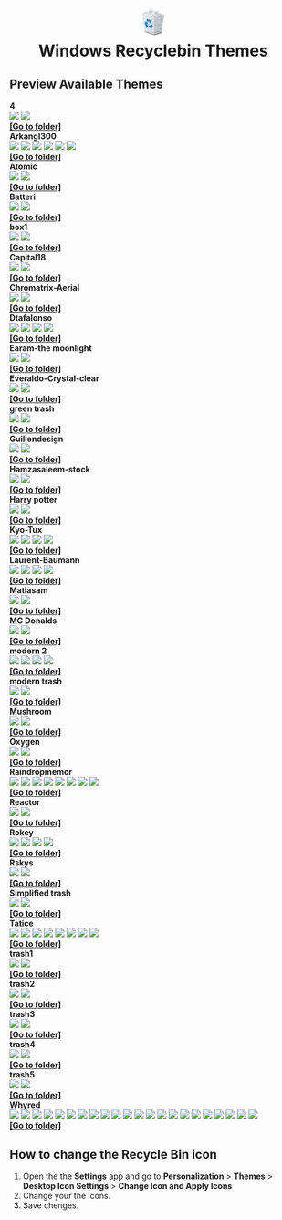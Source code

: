<h1 align="center">
<img src="default-bin.png" width="10%" height="5%"><br>
  Windows Recyclebin Themes 
</h1>

## Preview Available Themes

<summary><b>4</b></summary>
<img src="themes/4/Mattahan-Ultrabuuf-Trash-Empty.512.ico" width="10%">
<img src="themes/4/Mattahan-Ultrabuuf-Trash-Full.512.ico" width="10%">
<br>
<b><a href="https://github.com/DELTADRON/RecyclebinsWin/tree/main/themes/4">[Go to folder]</a></b>

<summary><b>Arkangl300</b></summary>
<img src="themes/Arkangl300/Arkangl300-Trash-Trash-Black-Empty.512.ico" width="10%">
<img src="themes/Arkangl300/Arkangl300-Trash-Trash-Black-Full.512.ico" width="10%">

<img src="themes/Arkangl300/Arkangl300-Trash-Trash-White-Empty.512.ico" width="10%">
<img src="themes/Arkangl300/Arkangl300-Trash-Trash-White-Full.512.ico" width="10%">

<img src="themes/Arkangl300/Arkangl300-Trash-Trash-Wood-Empty.512.ico" width="10%">
<img src="themes/Arkangl300/Arkangl300-Trash-Trash-Wood-Full.512.ico" width="10%">
<br>
<b><a href="https://github.com/DELTADRON/RecyclebinsWin/tree/main/themes/Arkangl300">[Go to folder]</a></b>

<summary><b>Atomic</b></summary>
<img src="themes/Atomic/Iconshock-System-Replacement-Recycle-bin-empty.256.ico" width="10%">
<img src="themes/Atomic/Iconshock-System-Replacement-Recycle-bin-full.256.ico" width="10%">
<br>
<b><a href="https://github.com/DELTADRON/RecyclebinsWin/tree/main/themes/Atomic">[Go to folder]</a></b>

<summary><b>Batteri</b></summary>
<img src="themes/Batteri/Iconcubic-Soviet-Dock-Trash-empty.128.ico" width="10%">
<img src="themes/Batteri/Iconcubic-Soviet-Dock-Trash-full.128.ico" width="10%">
<br>
<b><a href="https://github.com/DELTADRON/RecyclebinsWin/tree/main/themes/Batteri">[Go to folder]</a></b>

<summary><b>box1</b></summary>
<img src="themes/box1/Tanitakawkaw-Simple-Cute-Trash-empty.256.ico" width="10%">
<img src="themes/box1/Tanitakawkaw-Simple-Cute-Trash-full.256.ico" width="10%">
<br>
<b><a href="https://github.com/DELTADRON/RecyclebinsWin/tree/main/themes/box1">[Go to folder]</a></b>

<summary><b>Capital18</b></summary>
<img src="themes/Capital18/Capital18-Capital-Suite-Misc-Recycle-Bin.128.ico" width="10%">
<img src="themes/Capital18/Capital18-Capital-Suite-Misc-Recycle-Bin-2.128.ico" width="10%">
<br>
<b><a href="https://github.com/DELTADRON/RecyclebinsWin/tree/main/themes/Capital18">[Go to folder]</a></b>

<summary><b>Chromatrix-Aerial</b></summary>
<img src="themes/Chromatrix-Aerial/Chromatix-Aerial-Trash-empty.256.ico" width="10%">
<img src="themes/Chromatrix-Aerial/Chromatix-Aerial-Trash-full.256.ico" width="10%">
<br>
<b><a href="https://github.com/DELTADRON/RecyclebinsWin/tree/main/themes/Chromatrix-Aerial">[Go to folder]</a></b>

<summary><b>Dtafalonso</b></summary>
<img src="themes/Dtafalonso/Dtafalonso-Ios8-Trash-Empty.512.ico" width="10%">
<img src="themes/Dtafalonso/Dtafalonso-Ios8-Trash-Full.512.ico" width="10%">

<img src="themes/Dtafalonso/Dtafalonso-Yosemite-Flat-Trash-Empty.512.ico" width="10%">
<img src="themes/Dtafalonso/Dtafalonso-Yosemite-Flat-Trash-Full.512.ico" width="10%">
<br>
<b><a href="https://github.com/DELTADRON/RecyclebinsWin/tree/main/themes/Dtafalonso">[Go to folder]</a></b>

<summary><b>Earam-the moonlight</b></summary>
<img src="themes/Earam-the moonlight/Earam-The-Moonlight-Recycle-bin.128.ico" width="10%">
<img src="themes/Earam-the moonlight/Earam-The-Moonlight-Recycle-bin-2.128.ico" width="10%">
<br>
<b><a href="https://github.com/DELTADRON/RecyclebinsWin/tree/main/themes/Earam-the moonlight">[Go to folder]</a></b>

<summary><b>Everaldo-Crystal-clear</b></summary>
<img src="themes/Everaldo-Crystal-clear/Everaldo-Crystal-Clear-Filesystem-trash-empty.128.ico" width="10%">
<img src="themes/Everaldo-Crystal-clear/Everaldo-Crystal-Clear-Filesystem-trash-full.128.ico" width="10%">
<br>
<b><a href="https://github.com/DELTADRON/RecyclebinsWin/tree/main/themes/Everaldo-Crystal-clear">[Go to folder]</a></b>

<summary><b>green trash</b></summary>
<img src="themes/green trash/Cornmanthe3rd-Plex-System-recycling-bin-empty.512.ico" width="10%">
<img src="themes/green trash/Cornmanthe3rd-Plex-System-recycling-bin-full.512.ico" width="10%">
<br>
<b><a href="https://github.com/DELTADRON/RecyclebinsWin/tree/main/themes/green trash">[Go to folder]</a></b>

<summary><b>Guillendesign</b></summary>
<img src="themes/Guillendesign/Guillendesign-Variations-1-Trash-empty-2.256.ico" width="10%">
<img src="themes/Guillendesign/Guillendesign-Variations-1-Trash-full-2.256.ico" width="10%">
<br>
<b><a href="https://github.com/DELTADRON/RecyclebinsWin/tree/main/themes/Guillendesign">[Go to folder]</a></b>

<summary><b>Hamzasaleem-stock</b></summary>
<img src="themes/Hamzasaleem-stock/Hamzasaleem-Stock-Trash.512.ico" width="10%">
<img src="themes/Hamzasaleem-stock/Hamzasaleem-Stock-Trash-Full.512.ico" width="10%">
<br>
<b><a href="https://github.com/DELTADRON/RecyclebinsWin/tree/main/themes/Hamzasaleem-stock">[Go to folder]</a></b>

<summary><b>Harry potter</b></summary>
<img src="themes/Harry potter/Artua-Harry-Potter-Trash-empty.256.ico" width="10%">
<img src="themes/Harry potter/Artua-Harry-Potter-Trash-full.256.ico" width="10%">
<br>
<b><a href="https://github.com/DELTADRON/RecyclebinsWin/tree/main/themes/Harry potter/">[Go to folder]</a></b>

<summary><b>Kyo-Tux</b></summary>
<img src="themes/Kyo-Tux/Kyo-Tux-Aeon-System-Recyclebin-Empty.256.ico" width="10%">
<img src="themes/Kyo-Tux/Kyo-Tux-Aeon-System-Recyclebin-Full.256.ico" width="10%">

<img src="themes/Kyo-Tux/Kyo-Tux-Phuzion-System-Recycle-Bin.256.ico" width="10%">
<img src="themes/Kyo-Tux/Kyo-Tux-Phuzion-System-Recycle-Bin-2.256.ico" width="10%">
<br>
<b><a href="https://github.com/DELTADRON/RecyclebinsWin/tree/main/themes/Kyo-Tux">[Go to folder]</a></b>

<summary><b>Laurent-Baumann</b></summary>
<img src="themes/Laurent-Baumann/Laurent-Baumann-Creme-Trash-empty.128.ico" width="10%">
<img src="themes/Laurent-Baumann/Laurent-Baumann-Creme-Trash-full.128.ico" width="10%">

<img src="themes/Laurent-Baumann/Laurent-Baumann-Neige-Trash-empty.128.ico" width="10%">
<img src="themes/Laurent-Baumann/Laurent-Baumann-Neige-Trash-full.128.ico" width="10%">
<br>
<b><a href="https://github.com/DELTADRON/RecyclebinsWin/tree/main/themes/Laurent-Baumann">[Go to folder]</a></b>

<summary><b>Matiasam</b></summary>
<img src="themes/Matiasam/Matiasam-Ios7-Style-Trash.512.ico" width="10%">
<img src="themes/Matiasam/Matiasam-Ios7-Style-Trash-2.512.ico" width="10%">
<br>
<b><a href="https://github.com/DELTADRON/RecyclebinsWin/tree/main/themes/Matiasam">[Go to folder]</a></b>

<summary><b>MC Donalds</b></summary>
<img src="themes/MC Donalds/french-fries-empty.ico" width="10%">
<img src="themes/MC Donalds/french-fries-empty.ico" width="10%">
<br>
<b><a href="https://github.com/DELTADRON/RecyclebinsWin/tree/main/themes/MC Donalds">[Go to folder]</a></b>

<summary><b>modern 2</b></summary>
<img src="themes/modern 2/Double-J-Design-Sketchy-Bin-empty.128.ico" width="10%">
<img src="themes/modern 2/Double-J-Design-Sketchy-Bin-full.128.ico" width="10%">

<img src="themes/modern 2/Double-J-Design-Sketchy-Scribble-bin-empty.128.ico" width="10%">
<img src="themes/modern 2/Double-J-Design-Sketchy-Scribble-bin-full.128.ico" width="10%">
<br>
<b><a href="https://github.com/DELTADRON/RecyclebinsWin/tree/main/themes/modern 2">[Go to folder]</a></b>

<summary><b>modern trash</b></summary>
<img src="themes/modern trash/Benjigarner-Summer-Collection-Hardware-Trash-empty.256.ico" width="10%">
<img src="themes/modern trash/Benjigarner-Summer-Collection-Hardware-Trash-full.256.ico" width="10%">
<br>
<b><a href="https://github.com/DELTADRON/RecyclebinsWin/tree/main/themes/modern trash">[Go to folder]</a></b>

<summary><b>Mushroom</b></summary>
<img src="themes/Mushroom/Jommans-Mushroom-Recycle-Empty.256.ico" width="10%">
<img src="themes/Mushroom/Jommans-Mushroom-Recycle-Full.256.ico" width="10%">
<br>
<b><a href="https://github.com/DELTADRON/RecyclebinsWin/tree/main/themes/Mushroom">[Go to folder]</a></b>

<summary><b>Oxygen</b></summary>
<img src="themes/Oxygen/Oxygen-Icons.org-Oxygen-Places-user-trash.256.ico" width="10%">
<img src="themes/Oxygen/Oxygen-Icons.org-Oxygen-Status-user-trash-full.256.ico" width="10%">
<br>
<b><a href="https://github.com/DELTADRON/RecyclebinsWin/tree/main/themes/Oxygen">[Go to folder]</a></b>

<summary><b>Raindropmemor</b></summary>
<img src="themes/Raindropmemor/Raindropmemory-Down-To-Earth-Recycle-1-1.512.ico" width="10%">
<img src="themes/Raindropmemor/Raindropmemory-Down-To-Earth-Recycle-1-2.512.ico" width="10%">

<img src="themes/Raindropmemor/Raindropmemory-Down-To-Earth-Recycle-2-1.512.ico" width="10%">
<img src="themes/Raindropmemor/Raindropmemory-Down-To-Earth-Recycle-2-2.512.ico" width="10%">

<img src="themes/Raindropmemor/Raindropmemory-Down-To-Earth-Recycle-3-1.512.ico" width="10%">
<img src="themes/Raindropmemor/Raindropmemory-Down-To-Earth-Recycle-3-2.512.ico" width="10%">

<img src="themes/Raindropmemor/Raindropmemory-Down-To-Earth-Recycle-4-1.512.ico" width="10%">
<img src="themes/Raindropmemor/Raindropmemory-Down-To-Earth-Recycle-4-2.512.ico" width="10%">
<br>
<b><a href="https://github.com/DELTADRON/RecyclebinsWin/tree/main/themes/Raindropmemor">[Go to folder]</a></b>

<summary><b>Reactor</b></summary>
<img src="themes/Reactor/Jommans-Ironman-Style-Trash.256.ico" width="10%">
<img src="themes/Reactor/Jommans-Ironman-Style-Trash-Full.256.ico" width="10%">
<br>
<b><a href="https://github.com/DELTADRON/RecyclebinsWin/tree/main/themes/Reactor">[Go to folder]</a></b>

<summary><b>Rokey</b></summary>
<img src="themes/Rokey/Rokey-Eicodesign-Recycle-bin-blue.128.ico" width="10%">
<img src="themes/Rokey/Rokey-Eicodesign-Recycle-bin-full.128.ico" width="10%">

<img src="themes/Rokey/Rokey-Smooth-Metal-Recycle-bin-empty.128.ico" width="10%">
<img src="themes/Rokey/Rokey-Smooth-Metal-Recycle-bin-full.128.ico" width="10%">
<br>
<b><a href="https://github.com/DELTADRON/RecyclebinsWin/tree/main/themes/Rokey">[Go to folder]</a></b>

<summary><b>Rskys</b></summary>
<img src="themes/Rskys/Rskys-Windows-Business-Recycle-Empty.128.ico" width="10%">
<img src="themes/Rskys/Rskys-Windows-Business-Recycle-Full.128.ico" width="10%">
<br>
<b><a href="https://github.com/DELTADRON/RecyclebinsWin/tree/main/themes/Rskys">[Go to folder]</a></b>

<summary><b>Simplified trash</b></summary>
<img src="themes/Simplified trash/Appicns-Simplified-App-Appicns-Trash-Empty.512.ico" width="10%">
<img src="themes/Simplified trash/Appicns-Simplified-App-Appicns-Trash-Full.512.ico" width="10%">
<br>
<b><a href="https://github.com/DELTADRON/RecyclebinsWin/tree/main/themes/Simplified trash/">[Go to folder]</a></b>

<summary><b>Tatice</b></summary>
<img src="themes/Tatice/Tatice-Just-Bins-Bin-black-full.256.ico" width="10%">
<img src="themes/Tatice/Tatice-Just-Bins-Bin-black.256.ico" width="10%">

<img src="themes/Tatice/Tatice-Just-Bins-Bin-blue-full.256.ico" width="10%">
<img src="themes/Tatice/Tatice-Just-Bins-Bin-blue.256.ico" width="10%">

<img src="themes/Tatice/Tatice-Just-Bins-Bin-red-full.256.ico" width="10%">
<img src="themes/Tatice/Tatice-Just-Bins-Bin-red.256.ico" width="10%">

<img src="themes/Tatice/Tatice-Just-Bins-Bin-white-full.256.ico" width="10%">
<img src="themes/Tatice/Tatice-Just-Bins-Bin-white.256.ico" width="10%">
<br>
<b><a href="https://github.com/DELTADRON/RecyclebinsWin/tree/main/themes/Tatice">[Go to folder]</a></b>

<summary><b>trash1</b></summary>
<img src="themes/trash1/Ramotion-Custom-Mac-Os-Trash.512.ico" width="10%">
<img src="themes/trash1/Ramotion-Custom-Mac-Os-Trash-empty.512.ico" width="10%">
<br>
<b><a href="https://github.com/DELTADRON/RecyclebinsWin/tree/main/themes/trash1">[Go to folder]</a></b>

<summary><b>trash2</b></summary>
<img src="themes/trash2/Saki-NuoveXT-2-Trash-empty.128.ico" width="10%">
<img src="themes/trash2/Saki-NuoveXT-2-Trash-full.128.ico" width="10%">
<br>
<b><a href="https://github.com/DELTADRON/RecyclebinsWin/tree/main/themes/trash2">[Go to folder]</a></b>

<summary><b>trash3</b></summary>
<img src="themes/trash3/Wwalczyszyn-Iwindows-Recycle-Bin.512.ico" width="10%">
<img src="themes/trash3/Wwalczyszyn-Iwindows-Recycle-Bin-Full.512.ico" width="10%">
<br>
<b><a href="https://github.com/DELTADRON/RecyclebinsWin/tree/main/themes/trash3">[Go to folder]</a></b>

<summary><b>trash4</b></summary>
<img src="themes/trash4/Yellowicon-Flat-Empty-Trash.256.ico" width="10%">
<img src="themes/trash4/Yellowicon-Flat-Full-Trash.256.ico" width="10%">
<br>
<b><a href="https://github.com/DELTADRON/RecyclebinsWin/tree/main/themes/trash4">[Go to folder]</a></b>

<summary><b>trash5</b></summary>
<img src="themes/trash5/Zakar-Shining-Z-Trash-Evolution-SZ.128.ico" width="10%">
<img src="themes/trash5/Zakar-Shining-Z-Trash-full-Evolution-SZ.128.ico" width="10%">
<br>
<b><a href="https://github.com/DELTADRON/RecyclebinsWin/tree/main/themes/trash5">[Go to folder]</a></b>

<summary><b>Whyred</b></summary>
<img src="themes/Whyred/Whyred-Dsquared-Bin-Trash-aqua-empty.128.ico" width="10%">
<img src="themes/Whyred/Whyred-Dsquared-Bin-Trash-aqua-full.128.ico" width="10%">

<img src="themes/Whyred/Whyred-Dsquared-Bin-Trash-green-empty.128.ico" width="10%">
<img src="themes/Whyred/Whyred-Dsquared-Bin-Trash-green-full.128.ico" width="10%">

<img src="themes/Whyred/Whyred-Dsquared-Bin-Trash-pink-empty.128.ico" width="10%">
<img src="themes/Whyred/Whyred-Dsquared-Bin-Trash-pink-full.128.ico" width="10%">

<img src="themes/Whyred/Whyred-Dsquared-Bin-Trash-red-empty.128.ico" width="10%">
<img src="themes/Whyred/Whyred-Dsquared-Bin-Trash-red-full.128.ico" width="10%">

<img src="themes/Whyred/Whyred-Dsquared-Bin-Trash-yellow-empty.128.ico" width="10%">
<img src="themes/Whyred/Whyred-Dsquared-Bin-Trash-yellow-full.128.ico" width="10%">

<img src="themes/Whyred/Whyred-Dsquared-Trash-Aqua-trash-empty.128.ico" width="10%">
<img src="themes/Whyred/Whyred-Dsquared-Trash-Aqua-trash-full.128.ico" width="10%">

<img src="themes/Whyred/Whyred-Dsquared-Trash-Blue-trash-empty.128.ico" width="10%">
<img src="themes/Whyred/Whyred-Dsquared-Trash-Blue-trash-full.128.ico" width="10%">

<img src="themes/Whyred/Whyred-Dsquared-Trash-Green-trash-empty.128.ico" width="10%">
<img src="themes/Whyred/Whyred-Dsquared-Trash-Green-trash-full.128.ico" width="10%">

<img src="themes/Whyred/Whyred-Dsquared-Trash-Grey-trash-empty.128.ico" width="10%">
<img src="themes/Whyred/Whyred-Dsquared-Trash-Grey-trash-full.128.ico" width="10%">

<img src="themes/Whyred/Whyred-Dsquared-Trash-Milk-trash-empty.128.ico" width="10%">
<img src="themes/Whyred/Whyred-Dsquared-Trash-Milk-trash-full.128.ico" width="10%">

<img src="themes/Whyred/Whyred-Dsquared-Trash-Pink-trash-empty.128.ico" width="10%">
<img src="themes/Whyred/Whyred-Dsquared-Trash-Pink-trash-full.128.ico" width="10%">
<br>
<b><a href="https://github.com/DELTADRON/RecyclebinsWin/tree/main/themes/Whyred">[Go to folder]</a></b>

## How to change the Recycle Bin icon
1. Open the the **Settings** app and go to **Personalization** > **Themes** > **Desktop Icon Settings** > **Change Icon and Apply Icons**
2. Change your the icons.
3. Save chenges.






